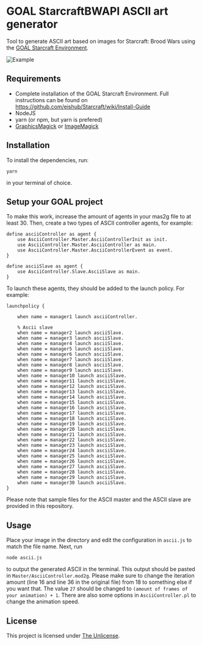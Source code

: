 # GOAL StarcraftBWAPI ASCII art generator
Tool to generate ASCII art based on images for Starcraft: Brood Wars using the [GOAL Starcraft Environment](https://github.com/eishub/Starcraft).

![Example](https://i.imgur.com/AG0gbEK.gif)

## Requirements
- Complete installation of the GOAL Starcraft Environment. Full instructions can be found on https://github.com/eishub/Starcraft/wiki/Install-Guide
- NodeJS
- yarn (or npm, but yarn is prefered)
- [GraphicsMagick](http://www.graphicsmagick.org/) or [ImageMagick](http://www.imagemagick.org/)

## Installation
To install the dependencies, run:
```
yarn
```
in your terminal of choice.

## Setup your GOAL project
To make this work, increase the amount of agents in your mas2g file to at least 30. 
Then, create a two types of ASCII controller agents, for example:
```
define asciiController as agent {
    use AsciiController.Master.AsciiControllerInit as init.
    use AsciiController.Master.AsciiController as main.
    use AsciiController.Master.AsciiControllerEvent as event.
}

define asciiSlave as agent {                                                                                           
    use AsciiController.Slave.AsciiSlave as main.
}

```
To launch these agents, they should be added to the launch policy. For example:
```
launchpolicy {

    when name = manager1 launch asciiController.                                                                    
    
    % Ascii slave
    when name = manager2 launch asciiSlave.
    when name = manager3 launch asciiSlave.
    when name = manager4 launch asciiSlave.
    when name = manager5 launch asciiSlave.
    when name = manager6 launch asciiSlave.
    when name = manager7 launch asciiSlave.
    when name = manager8 launch asciiSlave.
    when name = manager9 launch asciiSlave.
    when name = manager10 launch asciiSlave.
    when name = manager11 launch asciiSlave.
    when name = manager12 launch asciiSlave.
    when name = manager13 launch asciiSlave.
    when name = manager14 launch asciiSlave.
    when name = manager15 launch asciiSlave.
    when name = manager16 launch asciiSlave.
    when name = manager17 launch asciiSlave.
    when name = manager18 launch asciiSlave.
    when name = manager19 launch asciiSlave.
    when name = manager20 launch asciiSlave.
    when name = manager21 launch asciiSlave.
    when name = manager22 launch asciiSlave.
    when name = manager23 launch asciiSlave.
    when name = manager24 launch asciiSlave.
    when name = manager25 launch asciiSlave.
    when name = manager26 launch asciiSlave.
    when name = manager27 launch asciiSlave.
    when name = manager28 launch asciiSlave.
    when name = manager29 launch asciiSlave.
    when name = manager30 launch asciiSlave.
}

```
Please note that sample files for the ASCII master and the ASCII slave are provided in this repository.


## Usage
Place your image in the directory and edit the configuration in `ascii.js` to match the file name. Next, run
```
node ascii.js
```
to output the generated ASCII in the terminal. This output should be pasted in `Master/AsciiController.mod2g`. 
Please make sure to change the iteration amount (line 16 and line 36 in the original file) from 18 to something else if you want that.
The value `27` should be changed to `(amount of frames of your animation) + 1`.
There are also some options in `AsciiController.pl` to change the animation speed.

## License
This project is licensed under [The Unlicense](LICENSE).
